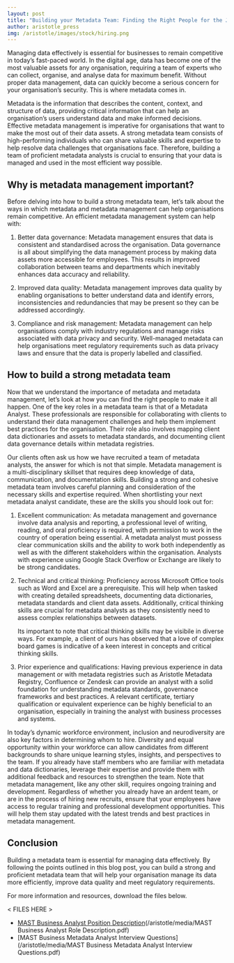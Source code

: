 ```yaml
---
layout: post
title: "Building your Metadata Team: Finding the Right People for the Job"
author: aristotle_press
img: /aristotle/images/stock/hiring.png
---
```


Managing data effectively is essential for businesses to remain competitive in today’s fast-paced world. In the digital age, data has become one of the most valuable assets for any organisation, requiring a team of experts who can collect, organise, and analyse data for maximum benefit. Without proper data management, data can quickly become a serious concern for your organisation’s security. This is where metadata comes in.

Metadata is the information that describes the content, context, and structure of data, providing critical information that can help an organisation’s users understand data and make informed decisions. Effective metadata management is imperative for organisations that want to make the most out of their data assets. A strong metadata team consists of high-performing individuals who can share valuable skills and expertise to help resolve data challenges that organisations face. Therefore, building a team of proficient metadata analysts is crucial to ensuring that your data is managed and used in the most efficient way possible.

## Why is metadata management important?

Before delving into how to build a strong metadata team, let’s talk about the ways in which metadata and metadata management can help organisations remain competitive. An efficient metadata management system can help with:

1.	Better data governance: Metadata management ensures that data is consistent and standardised across the organisation. Data governance is all about simplifying the data management process by making data assets more accessible for employees. This results in improved collaboration between teams and departments which inevitably enhances data accuracy and reliability. 

2.	Improved data quality: Metadata management improves data quality by enabling organisations to better understand data and identify errors, inconsistencies and redundancies that may be present so they can be addressed accordingly. 

3.	Compliance and risk management: Metadata management can help organisations comply with industry regulations and manage risks associated with data privacy and security. Well-managed metadata can help organisations meet regulatory requirements such as data privacy laws and ensure that the data is properly labelled and classified. 

## How to build a strong metadata team

Now that we understand the importance of metadata and metadata management, let’s look at how you can find the right people to make it all happen. 
One of the key roles in a metadata team is that of a Metadata Analyst. These professionals are responsible for collaborating with clients to understand their data management challenges and help them implement best practices for the organisation. Their role also involves mapping client data dictionaries and assets to metadata standards, and documenting client data governance details within metadata registries.

Our clients often ask us how we have recruited a team of metadata analysts, the answer for which is not that simple. Metadata management is a multi-disciplinary skillset that requires deep knowledge of data, communication, and documentation skills. Building a strong and cohesive metadata team involves careful planning and consideration of the necessary skills and expertise required.  When shortlisting your next metadata analyst candidate, these are the skills you should look out for:  

1.	Excellent communication: As metadata management and governance involve data analysis and reporting, a professional level of writing, reading, and oral proficiency is required,  with permission to work in the country of operation being essential. A metadata analyst must possess clear communication skills and the ability to work both independently as well as with the different stakeholders within the organisation. Analysts with experience using Google Stack Overflow or Exchange are likely to be strong candidates. 

2.	Technical and critical thinking: Proficiency across Microsoft Office tools such as Word and Excel are a prerequisite. This will help when tasked with creating detailed spreadsheets, documenting data dictionaries, metadata standards and client data assets. Additionally, critical thinking skills are crucial for metadata analysts as they consistently need to assess complex relationships between datasets.

    Its important to note that critical thinking skills may be visibile in diverse ways. For example, a client of ours has observed that a love of complex board games is indicative of a keen interest in concepts and critical thinking skills. 

3.	Prior experience and qualifications: Having previous experience in data management or with metadata registries such as Aristotle Metadata Registry, Confluence or Zendesk can provide an analyst with a solid foundation for understanding metadata standards, governance frameworks and best practices. A relevant certificate, tertiary qualification or equivalent experience can be highly beneficial to an organisation, especially in training the analyst with business processes and systems. 


In today’s dynamic workforce environment, inclusion and neurodiversity are also key factors in determining whom to hire. Diversity and equal opportunity within your workforce can allow candidates from different backgrounds to share unique learning styles, insights, and perspectives to the team. If you already have staff members who are familiar with metadata and data dictionaries, leverage their expertise and provide them with additional feedback and resources to strengthen the team. Note that metadata management, like any other skill, requires ongoing training and development. Regardless of whether you already have an ardent team, or are in the process of hiring new recruits, ensure that your employees have access to regular training and professional development opportunities. This will help them stay updated with the latest trends and best practices in metadata management. 

## Conclusion

Building a metadata team is essential for managing data effectively. By following the points outlined in this blog post, you can build a strong and proficient metadata team that will help your organisation manage its data more efficiently, improve data quality and meet regulatory requirements. 

For more information and resources, download the files below.

< FILES HERE >

* [MAST Business Analyst Position Description]()(/aristotle/media/MAST Business Analyst Role Description.pdf)
* [MAST Business Metadata Analyst Interview Questions](/aristotle/media/MAST Business Metadata Analyst Interview Questions.pdf)
